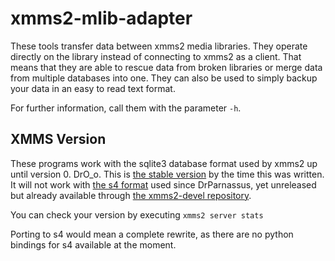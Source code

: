 # xmms2-mlib-adapter

These tools transfer data between xmms2 media libraries. They operate directly on the library instead of connecting to xmms2 as a client. That means that they are able to rescue data from broken libraries or merge data from multiple databases into one. They can also be used to simply backup your data in an easy to read text format.

For further information, call them with the parameter `-h`.

## XMMS Version

These programs work with the sqlite3 database format used by xmms2 up until version 0. DrO_o. This is [the stable  version](https://github.com/XMMS2/xmms2-stable) by the time this was written. It will not work with [the s4 format](https://github.com/XMMS2/s4) used since DrParnassus, yet unreleased but already available through [the xmms2-devel repository](https://github.com/XMMS2/xmms2-devel).

You can check your version by executing `xmms2 server stats`

Porting to s4 would mean a complete rewrite, as there are no python bindings for s4 available at the moment.
